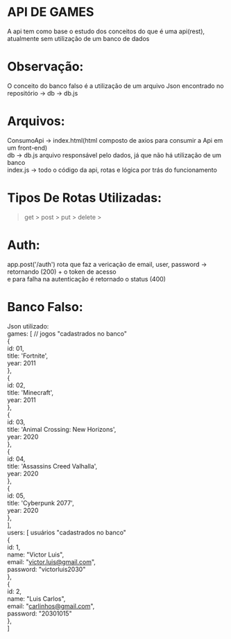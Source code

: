 # API DE GAMES
  A api tem como base o estudo dos conceitos do que é uma api(rest), atualmente sem utilização de um banco de dados

# Observação:
  O conceito do banco falso é a utilização de um arquivo Json encontrado no repositório -> db -> db.js

# Arquivos:
  ConsumoApi -> index.html(html composto de axios para consumir a Api em um front-end)<br>
  db -> db.js arquivo responsável pelo dados, já que não há utilização de um banco<br>
  index.js -> todo o código da api, rotas e lógica por trás do funcionamento

# Tipos De Rotas Utilizadas:
  > get >
  > post >
  > put >
  > delete >

# Auth:
  app.post('/auth') rota que faz a vericação de email, user, password -> retornando (200) + o token de acesso <br> e para falha na autenticação é retornado o status (400) 
# Banco Falso:
  Json utilizado: <br>
  games: [ // jogos "cadastrados no banco" <br>
        { <br>
          id: 01, <br>
          title: 'Fortnite', <br>
          year: 2011 <br>
        }, <br>
        { <br>
            id: 02, <br>
            title: 'Minecraft', <br>
            year: 2011 <br>
        }, <br>
        { <br>
            id: 03, <br>
            title: 'Animal Crossing: New Horizons', <br>
            year: 2020 <br>
        }, <br>
        { <br>
            id: 04, <br>
            title: 'Assassins Creed Valhalla', <br>
            year: 2020 <br>
        }, <br>
        { <br>
            id: 05, <br>
            title: 'Cyberpunk 2077', <br>
            year: 2020 <br>
        }, <br>
    ], <br>
    users: [ usuários "cadastrados no banco" <br>
        { <br>
            id: 1, <br>
            name: "Victor Luis", <br>
            email: "victor.luis@gmail.com", <br>
            password: "victorluis2030" <br>
        }, <br>
        { <br>
            id: 2, <br>
            name: "Luis Carlos", <br>
            email: "carlinhos@gmail.com", <br>
            password: "20301015" <br>
        }, <br>
    ] <br>